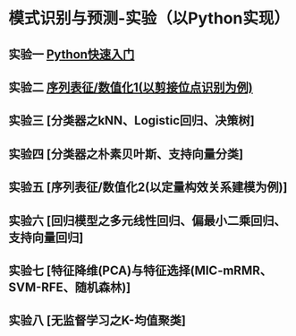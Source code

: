 # 模式识别与预测-实验（以Python实现）

## 实验一 [Python快速入门](https://github.com/dai0992/Pattern-Recognition-and-Prediction/blob/master/Lab1_PythonLearning/PythonLearning.md)

## 实验二 [序列表征/数值化1(以剪接位点识别为例)](https://github.com/dai0992/Pattern-Recognition-and-Prediction/blob/master/Lab2_SplicingSequencesCoding/sequence_coding.md)

## 实验三 [分类器之kNN、Logistic回归、决策树]

## 实验四 [分类器之朴素贝叶斯、支持向量分类]

## 实验五 [序列表征/数值化2(以定量构效关系建模为例)]

## 实验六 [回归模型之多元线性回归、偏最小二乘回归、支持向量回归]

## 实验七 [特征降维(PCA)与特征选择(MIC-mRMR、SVM-RFE、随机森林)]

## 实验八 [无监督学习之K-均值聚类]

